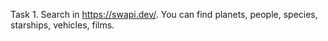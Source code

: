 Task 1. Search in https://swapi.dev/. You can find planets, people, species, starships, vehicles, films.